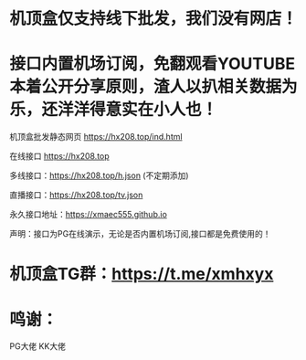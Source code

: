 #  机顶盒仅支持线下批发，我们没有网店！

# 接口内置机场订阅，免翻观看YOUTUBE   本着公开分享原则，渣人以扒相关数据为乐，还洋洋得意实在小人也！

机顶盒批发静态网页  https://hx208.top/ind.html   

在线接口  https://hx208.top   

多线接口：https://hx208.top/h.json   (不定期添加)

直播接口：https://hx208.top/tv.json

永久接口地址：https://xmaec555.github.io

 声明：接口为PG在线演示，无论是否内置机场订阅,接口都是免费使用的！

# 机顶盒TG群：https://t.me/xmhxyx

# 鸣谢：
PG大佬  KK大佬
